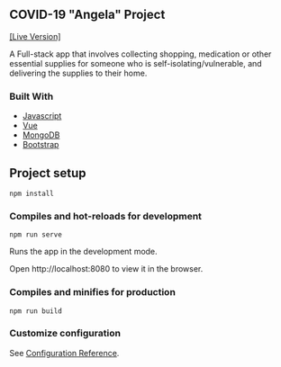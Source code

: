 ## COVID-19 "Angela" Project
[[Live Version]](https://boring-wozniak-c62dd8.netlify.app/#/)

A Full-stack app that involves collecting shopping, medication or other essential supplies for someone who is self-isolating/vulnerable, and delivering the supplies to their home.


### Built With
* [Javascript](https://www.javascript.com/)
* [Vue](https://vuejs.org/)
* [MongoDB](https://www.mongodb.com/)
* [Bootstrap](https://getbootstrap.com)


## Project setup
```
npm install
```

### Compiles and hot-reloads for development
```
npm run serve
```
Runs the app in the development mode.

Open http://localhost:8080 to view it in the browser.

### Compiles and minifies for production
```
npm run build
```

### Customize configuration
See [Configuration Reference](https://cli.vuejs.org/config/).

